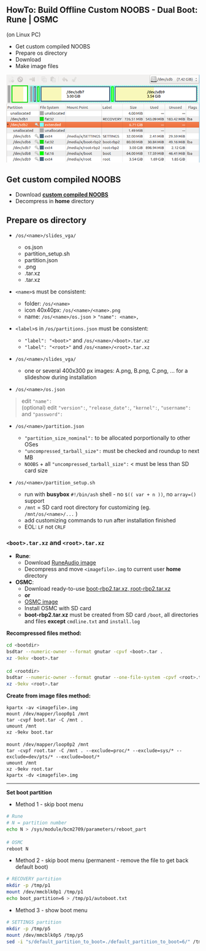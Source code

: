 HowTo: Build Offline Custom NOOBS - Dual Boot: Rune | OSMC
---
(on Linux PC)  
  
- Get custom compiled NOOBS
- Prepare os directory  
- Download
- Make image files

![partitions](https://github.com/rern/_assets/blob/master/RPi2-3.Dual.Boot-Rune.OSMC/NOOBS_partitions.PNG)  

Get custom compiled NOOBS
---
- Download [**custom compiled NOOBS**](https://github.com/rern/_assets/raw/master/RPi2-3.Dual.Boot-Rune.OSMC/noobs.zip)
- Decompress in **home** directory

Prepare os directory
---

- `/os/<name>/slides_vga/`
	- os.json  
	- partition_setup.sh  
	- partition.json  
	- <name>.png  
	- <boot>.tar.xz  
	- <root>.tar.xz  

- `<name>`s must be consistent:
	- folder: `/os/<name>`
	- icon 40x40px: `/os/<name>/<name>.png`
	- name: `/os/<name>/os.json` > `"name": <name>,`
- `<label>`s in `/os/partitions.json` must be consistent:
	- `"label": "<boot>"` and `/os/<name>/<boot>.tar.xz`
	- `"label": "<root>"` and `/os/<name>/<root>.tar.xz`

- `/os/<name>/slides_vga/`
	- one or several 400x300 px images: A.png, B.png, C.png, ... for a slideshow during installation  
	
- `/os/<name>/os.json`
>	edit `"name":`  
>	(optional) edit `"version":`, `"release_date":`, `"kernel":`, `"username":` and `"password":`  

- `/os/<name>/partition.json`
	- `"partition_size_nominal":` to be allocated porportionally to other OSes  
	- `"uncompressed_tarball_size":` must be checked and roundup to next MB  
	- `NOOBS` + all `"uncompressed_tarball_size":` < must be less than SD card size  

- `/os/<name>/partition_setup.sh`
	- run with **busybox** `#!/bin/ash` shell - no `$(( var + n ))`, no `array=()` support
	- `/mnt` = SD card root directory for customizing (eg. `/mnt/os/<name>/...` )
	- add customizing commands to run after installation finished
	- EOL: `LF` not `CRLF`
	

### `<boot>.tar.xz` and `<root>.tar.xz`  

- **Rune**:
	- Download [RuneAudio image](http://www.runeaudio.com/download/)
	- Decompress and move `<imagefile>.img` to current user **home** directory 
- **OSMC**:
	- Download ready-to-use [boot-rbp2.tar.xz, root-rbp2.tar.xz](http://ftp.fau.de/osmc/osmc/download/installers/noobs/)  
	- **or**
	- [OSMC image](http://ftp.fau.de/osmc/osmc/download/installers/diskimages/)
	- Install OSMC with SD card  
	- **boot-rbp2.tar.xz** must be created from SD card `/boot`, all directories and files **except** `cmdline.txt` and `install.log`
	
**Recompressed files method:**
```sh
cd <bootdir>
bsdtar --numeric-owner --format gnutar -cpvf <boot>.tar .
xz -9ekv <boot>.tar

cd <rootdir>
bsdtar --numeric-owner --format gnutar --one-file-system -cpvf <root>.tar .
xz -9ekv <root>.tar
```

**Create from image files method:**
```
kpartx -av <imagefile>.img
mount /dev/mapper/loop0p1 /mnt
tar -cvpf boot.tar -C /mnt .
umount /mnt
xz -9ekv boot.tar

mount /dev/mapper/loop0p2 /mnt
tar -cvpf root.tar -C /mnt . --exclude=proc/* --exclude=sys/* --exclude=dev/pts/* --exclude=boot/*
umount /mnt
xz -9ekv root.tar
kpartx -dv <imagefile>.img
```

---
  
**Set boot partition**  
- Method 1 - skip boot menu
```sh
# Rune
# N = partition number
echo N > /sys/module/bcm2709/parameters/reboot_part

# OSMC
reboot N
```
- Method 2 - skip boot menu (permanent - remove the file to get back default boot)
```sh
# RECOVERY partition
mkdir -p /tmp/p1
mount /dev/mmcblk0p1 /tmp/p1
echo boot_partition=6 > /tmp/p1/autoboot.txt
```
- Method 3 - show boot menu
```sh
# SETTINGS partition
mkdir -p /tmp/p5
mount /dev/mmcblk0p5 /tmp/p5
sed -i "s/default_partition_to_boot=./default_partition_to_boot=6/" /tmp/p5/noobs.conf
```
